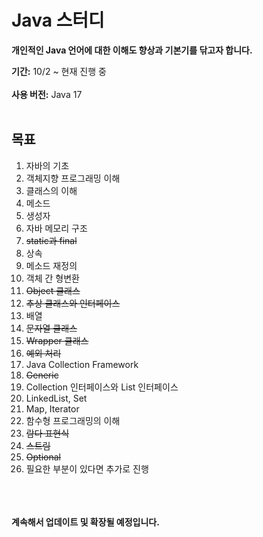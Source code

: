 # Java 스터디

**개인적인 Java 언어에 대한 이해도 향상과 기본기를 닦고자 합니다.**

**기간:** 10/2 ~ 현재 진행 중<br><br>
**사용 버전:** Java 17
<br><br>

## 목표

1. 자바의 기초
2. 객체지향 프로그래밍 이해
3. 클래스의 이해
4. 메소드
5. 생성자
6. 자바 메모리 구조
7. <s>static과 final</s>
8. 상속
9. 메소드 재정의
10. 객체 간 형변환
11. <s>Object 클래스</s>
12. <s>추상 클래스와 인터페이스</s>
13. 배열
14. <s>문자열 클래스</s>
15. <s>Wrapper 클래스</s>
16. <s>예외 처리</s>
17. Java Collection Framework
18. <s>Generic</s>
19. Collection 인터페이스와 List 인터페이스
20. LinkedList, Set
21. Map, Iterator
22. 함수형 프로그래밍의 이해
23. <s>람다 표현식</s>
24. <s>스트림</s>
25. <s>Optional</s>
26. 필요한 부분이 있다면 추가로 진행

<br><br><br>
**계속해서 업데이트 및 확장될 예정입니다.**

